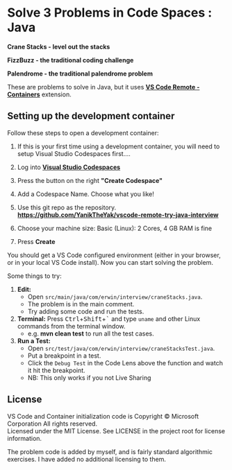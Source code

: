 # Solve 3 Problems in Code Spaces : Java

   **Crane Stacks - level out the stacks**
   
   **FizzBuzz - the traditional coding challenge**
   
   **Palendrome - the traditional palendrome problem**
   

These are problems to solve in Java, but it uses **[VS Code Remote - Containers](https://aka.ms/vscode-remote/containers)** extension.

## Setting up the development container

Follow these steps to open a development container:

1. If this is your first time using a development container, you will need to setup Visual Studio Codespaces first....

2. Log into **[Visual Studio Codespaces](https://online.visualstudio.com/environments)**

3. Press the button on the right **"Create Codespace"**

4. Add a Codespace Name. Choose what you like!

5. Use this git repo as the repository.
   **https://github.com/YanikTheYak/vscode-remote-try-java-interview**
   
6. Choose your machine size:
   Basic (Linux): 2 Cores, 4 GB RAM is fine
   
7. Press **Create**

You should get a VS Code configured environment (either in your browser, or in your local VS Code install).
Now you can start solving the problem.

Some things to try:

1. **Edit:**
   - Open `src/main/java/com/erwin/interview/craneStacks.java`.
   - The problem is in the main comment.
   - Try adding some code and run the tests.
2. **Terminal:** Press <kbd>Ctrl</kbd>+<kbd>Shift</kbd>+<kbd>\`</kbd> and type `uname` and other Linux commands from the terminal window.
   - e.g. **mvn clean test**  to run all the test cases.
3. **Run a Test:**
   - Open `src/test/java/com/erwin/interview/craneStacksTest.java`.
   - Put a breakpoint in a test.
   - Click the `Debug Test` in the Code Lens above the function and watch it hit the breakpoint.
   - NB: This only works if you not Live Sharing 

## License

VS Code and Container initialization code is
Copyright © Microsoft Corporation All rights reserved.<br />
Licensed under the MIT License. See LICENSE in the project root for license information.

The problem code is added by myself, and is fairly standard algorithmic exercises. I have added no additional licensing to them.

